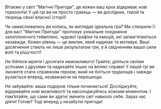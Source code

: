 Вітаємо у світі "Магічні Пригоди", де кожен ваш крок відкриває нові горизонти! У цій грі ви не просто гравець — ви дослідник, герой та творець своєї власної історії!

Чи замислювались ви колись, як виглядає ідеальна гра? Ми створили її для вас! "Магічні Пригоди" пропонує унікальне поєднання захоплюючого геймплею, чудової графіки та емоцій, які запам'ятаються назавжди. Кожен рівень — це виклик, який надихає та мотивує. Ваші досягнення стають не лише результатом гри, а й свідченням вашої сили волі та рішучості!

Не бійтеся мріяти і досягати неможливого! Грайте, діліться своїми успіхами з друзями та надихайте інших на великі справи! У нашій грі ви зможете стати справжнім героєм, який не боїться труднощів і завжди рухається вперед, незважаючи на перешкоди.

Не забувайте: ваша подорож тільки починається! Досліджуйте, відкривайте нові можливості та насолоджуйтесь кожним моментом. І пам’ятайте, що саме ви здатні змінити світ навколо себе. Зараз час діяти! Готові? Тоді вперед у незабутні пригоди!
